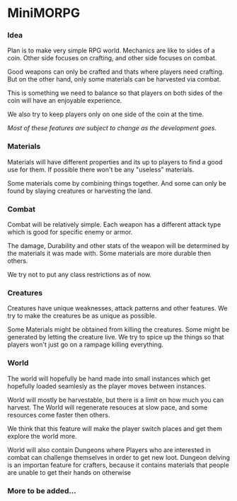 # MiniMORPG

### Idea

Plan is to make very simple RPG world.
Mechanics are like to sides of a coin. Other side focuses on crafting, and other side focuses on combat.

Good weapons can only be crafted and thats where players need crafting.
But on the other hand, only some materials can be harvested via combat.

This is something we need to balance so that players on both sides of the coin will have an enjoyable experience.

We also try to keep players only on one side of the coin at the time.

*Most of these features are subject to change as the development goes.*

### Materials

Materials will have different properties and its up to players to find a good use for them. If possible there won't be any "useless" materials.

Some materials come by combining things together. And some can only be found by slaying creatures or harvesting the land.

### Combat

Combat will be relatively simple. Each weapon has a different attack type which is good for specific enemy or armor.

The damage, Durability and other stats of the weapon will be determined by the materials it was made with. Some materials are more durable then others.

We try not to put any class restrictions as of now.

### Creatures

Creatures have unique weaknesses, attack patterns and other features. We try to make the creatures be as unique as possible.

Some Materials might be obtained from killing the creatures. Some might be generated by letting the creature live. We try to spice up the things so that players won't just go on a rampage killing everything.

### World

The world will hopefully be hand made into small instances which get hopefully loaded seamlesly as the player moves between instances.

World will mostly be harvestable, but there is a limit on how much you can harvest. The World will regenerate resouces at slow pace, and some resources come faster then others.

We think that this feature will make the player switch places and get them explore the world more.

World will also contain Dungeons where Players who are interested in combat can challenge themselves in order to get new loot. Dungeon delving is an importan feature for crafters, because it contains materials that people are unable to get their hands on otherwise

### More to be added...
